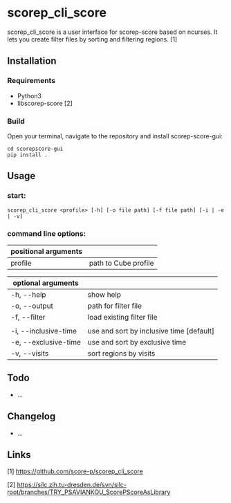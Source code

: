 # scorep_cli_score

scorep_cli_score is a user interface for scorep-score based on ncurses. It lets you create filter files by sorting and filtering regions. [1]

## Installation

### Requirements

-   Python3
-   libscorep-score [2]

### Build

Open your terminal, navigate to the repository and install scorep-score-gui:

	cd scorepscore-gui
	pip install .

## Usage

### start:

	scorep_cli_score <profile> [-h] [-o file path] [-f file path] [-i | -e | -v]

### command line options:

|  positional arguments    |                                              |
|--------------------------|----------------------------------------------|
| profile           	   | path to Cube profile                         |

|  optional arguments      |                                              |
|--------------------------|----------------------------------------------|
| -h, --help               | show help                                    |
| -o, --output <file path> | path for filter file                         | 
| -f, --filter <file path> | load existing filter file                    | 
|                          |                                              | 
| -i, --inclusive-time     | use and sort by inclusive time [default]     |
| -e, --exclusive-time     | use and sort by exclusive time               | 
| -v, --visits             | sort regions by visits                       |


## Todo

- ...

## Changelog

- ...

## Links

[1] https://github.com/score-p/scorep_cli_score

[2] https://silc.zih.tu-dresden.de/svn/silc-root/branches/TRY_PSAVIANKOU_ScorePScoreAsLibrary